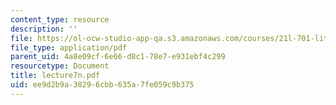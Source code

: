 ```yaml
---
content_type: resource
description: ''
file: https://ol-ocw-studio-app-qa.s3.amazonaws.com/courses/21l-701-literary-interpretation-interpreting-poetry-fall-2003/ee9d2b9a38296cbb635a7fe059c9b375_lecture7n.pdf
file_type: application/pdf
parent_uid: 4a8e09cf-6e66-d8c1-78e7-e931ebf4c299
resourcetype: Document
title: lecture7n.pdf
uid: ee9d2b9a-3829-6cbb-635a-7fe059c9b375
---
```

